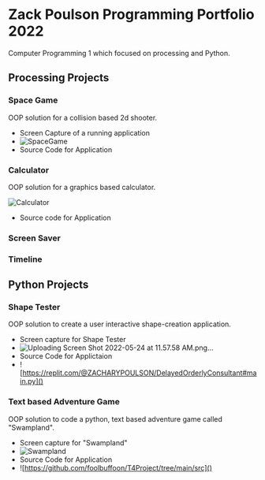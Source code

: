 # Zack Poulson Programming Portfolio 2022
Computer Programming 1 which focused on processing and Python.

## Processing Projects

### Space Game
OOP solution for a collision based 2d shooter.
* Screen Capture of a running application
* ![SpaceGame]()
* Source Code for Application

### Calculator
OOP solution for a graphics based calculator.

![Calculator]()

* Source code for Application
### Screen Saver

### Timeline

## Python Projects

### Shape Tester
OOP solution to create a user interactive shape-creation application.
* Screen capture for Shape Tester
* ![Uploading Screen Shot 2022-05-24 at 11.57.58 AM.png…]()
* Source Code for Applictaion
* ![https://replit.com/@ZACHARYPOULSON/DelayedOrderlyConsultant#main.py]()

### Text based Adventure Game
OOP solution to code a python, text based adventure game called "Swampland".
* Screen capture for "Swampland"
* ![Swampland]()
* Source Code for Application
* ![https://github.com/foolbuffoon/T4Project/tree/main/src]()
